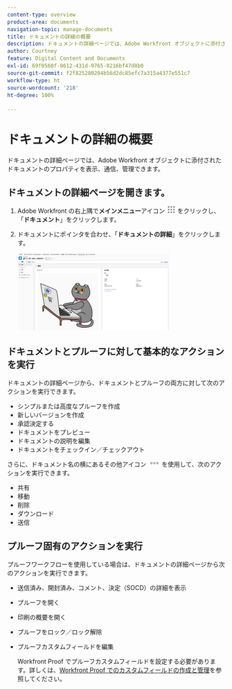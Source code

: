 ```yaml
---
content-type: overview
product-area: documents
navigation-topic: manage-documents
title: ドキュメントの詳細の概要
description: ドキュメントの詳細ページでは、Adobe Workfront オブジェクトに添付されたドキュメントのプロパティを表示、通信、管理できます。
author: Courtney
feature: Digital Content and Documents
exl-id: 69f0560f-8612-431d-9765-0216bf47d8b0
source-git-commit: f2f825280204b56d2dc85efc7a315a4377e551c7
workflow-type: ht
source-wordcount: '218'
ht-degree: 100%

---
```


# ドキュメントの詳細の概要

ドキュメントの詳細ページでは、Adobe Workfront オブジェクトに添付されたドキュメントのプロパティを表示、通信、管理できます。

## ドキュメントの詳細ページを開きます。

1. Adobe Workfront の右上隅で&#x200B;**メインメニュー**&#x200B;アイコン ![](assets/main-menu-icon.png) をクリックし、「**ドキュメント**」をクリックします。

1. ドキュメントにポインタを合わせ、「**ドキュメントの詳細**」をクリックします。

   ![](assets/document-details-350x179.png)

## ドキュメントとプルーフに対して基本的なアクションを実行

ドキュメントの詳細ページから、ドキュメントとプルーフの両方に対して次のアクションを実行できます。

* シンプルまたは高度なプルーフを作成
* 新しいバージョンを作成
* 承認決定する
* ドキュメントをプレビュー
* ドキュメントの説明を編集
* ドキュメントをチェックイン／チェックアウト

さらに、ドキュメント名の横にあるその他アイコン ![](assets/more-icon.png) を使用して、次のアクションを実行できます。

* 共有
* 移動
* 削除
* ダウンロード
* 送信

## プルーフ固有のアクションを実行

プルーフワークフローを使用している場合は、ドキュメントの詳細ページから次のアクションを実行できます。

* 送信済み、開封済み、コメント、決定（SOCD）の詳細を表示
* プルーフを開く
* 印刷の概要を開く
* プルーフをロック／ロック解除
* プルーフカスタムフィールドを編集

  Workfront Proof でプルーフカスタムフィールドを設定する必要があります。詳しくは、[Workfront Proof でのカスタムフィールドの作成と管理](../../workfront-proof/wp-acct-admin/account-settings/create-and-manage-custom-fields.md)を参照してください。
